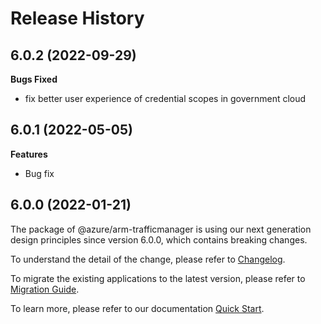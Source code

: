 # Release History

## 6.0.2 (2022-09-29)

**Bugs Fixed**

  -  fix better user experience of credential scopes in government cloud

## 6.0.1 (2022-05-05)

**Features**

  - Bug fix
 
## 6.0.0 (2022-01-21)

The package of @azure/arm-trafficmanager is using our next generation design principles since version 6.0.0, which contains breaking changes.

To understand the detail of the change, please refer to [Changelog](https://aka.ms/js-track2-changelog).

To migrate the existing applications to the latest version, please refer to [Migration Guide](https://aka.ms/js-track2-migration-guide).

To learn more, please refer to our documentation [Quick Start](https://aka.ms/js-track2-quickstart).
